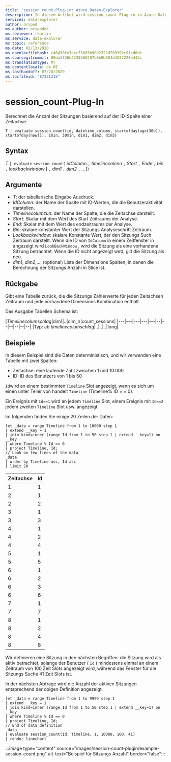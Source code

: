 ```yaml
---
title: 'session_count-Plug-in: Azure Daten-Explorer'
description: In diesem Artikel wird session_count-Plug-in in Azure Daten-Explorer beschrieben.
services: data-explorer
author: orspod
ms.author: orspodek
ms.reviewer: rkarlin
ms.service: data-explorer
ms.topic: reference
ms.date: 02/13/2020
ms.openlocfilehash: c46430fe7acc75685b90d2322d709392c91ed6dc
ms.sourcegitcommit: 09da3f26b4235368297b8b9b604d4282228a443c
ms.translationtype: MT
ms.contentlocale: de-DE
ms.lasthandoff: 07/28/2020
ms.locfileid: "87351215"
---
```

# <a name="session_count-plugin"></a>session_count-Plug-In

Berechnet die Anzahl der Sitzungen basierend auf der ID-Spalte einer Zeitachse.

```kusto
T | evaluate session_count(id, datetime_column, startofday(ago(30d)), startofday(now()), 1min, 30min, dim1, dim2, dim3)
```

## <a name="syntax"></a>Syntax

*T* `| evaluate` `session_count(` *idColumn* `,` *timelinecolenn* `,` *Start* `,` *Ende* `,` *bin* `,` *lookbackwindow* [ `,` *dim1* `,` *dim2* `,` ...]`)`

## <a name="arguments"></a>Argumente

* *T*: der tabellarische Eingabe Ausdruck.
* *IdColumn*: der Name der Spalte mit ID-Werten, die die Benutzeraktivität darstellen. 
* *Timelinecolumzun*: der Name der Spalte, die die Zeitachse darstellt.
* *Start*: Skalar mit dem Wert des Start Zeitraums der Analyse.
* *End*: Skalar mit dem Wert des endzeitraums der Analyse.
* *Bin*: skalare konstanter Wert der Sitzungs Analyseschritt Zeitraum.
* *Lookbackwindow*: skalare Konstante Wert, der den Sitzungs Such Zeitraum darstellt. Wenn die ID von `IdColumn` in einem Zeitfenster in angezeigt wird `LookBackWindow` , wird die Sitzung als eine vorhandene Sitzung betrachtet. Wenn die ID nicht angezeigt wird, gilt die Sitzung als neu.
* *dim1*, *dim2*,...: (optional) Liste der Dimensions Spalten, in denen die Berechnung der Sitzungs Anzahl in Slice ist.

## <a name="returns"></a>Rückgabe

Gibt eine Tabelle zurück, die die Sitzungs Zählerwerte für jeden Zeitachsen Zeitraum und jede vorhandene Dimensions Kombination enthält.

Das Ausgabe Tabellen Schema ist:

|*Timelinecolumschlag*|dim1|..|dim_n|count_sessions|
|---|---|---|---|---|--|--|--|--|--|--|
|Typ: ab *timelinecolumschlag*|..|..|..|long|


## <a name="examples"></a>Beispiele

In diesem Beispiel sind die Daten deterministisch, und wir verwenden eine Tabelle mit zwei Spalten:
- Zeitachse: eine laufende Zahl zwischen 1 und 10.000
- ID: ID des Benutzers von 1 bis 50

`Id`wird an einem bestimmten `Timeline` Slot angezeigt, wenn es sich um einen unter Teiler von handelt `Timeline` (Timeline% ID = = 0).

Ein Ereignis mit `Id==1` wird an jedem `Timeline` Slot, einem Ereignis mit `Id==2` jedem zweiten `Timeline` Slot usw. angezeigt.

Im folgenden finden Sie einige 20 Zeilen der Daten:

<!-- csl: https://help.kusto.windows.net/Samples -->
```kusto
let _data = range Timeline from 1 to 10000 step 1
| extend __key = 1
| join kind=inner (range Id from 1 to 50 step 1 | extend __key=1) on __key
| where Timeline % Id == 0
| project Timeline, Id;
// Look on few lines of the data
_data
| order by Timeline asc, Id asc
| limit 20
```

|Zeitachse|Id|
|---|---|
|1|1|
|2|1|
|2|2|
|3|1|
|3|3|
|4|1|
|4|2|
|4|4|
|5|1|
|5|5|
|6|1|
|6|2|
|6|3|
|6|6|
|7|1|
|7|7|
|8|1|
|8|2|
|8|4|
|8|8|

Wir definieren eine Sitzung in den nächsten Begriffen: die Sitzung wird als aktiv betrachtet, solange der Benutzer ( `Id` ) mindestens einmal an einem Zeitraum von 100 Zeit Slots angezeigt wird, während das Fenster für die Sitzungs Suche 41 Zeit Slots ist.

In der nächsten Abfrage wird die Anzahl der aktiven Sitzungen entsprechend der obigen Definition angezeigt.

<!-- csl: https://help.kusto.windows.net/Samples -->
```kusto
let _data = range Timeline from 1 to 9999 step 1
| extend __key = 1
| join kind=inner (range Id from 1 to 50 step 1 | extend __key=1) on __key
| where Timeline % Id == 0
| project Timeline, Id;
// End of data definition
_data
| evaluate session_count(Id, Timeline, 1, 10000, 100, 41)
| render linechart 
```

:::image type="content" source="images/session-count-plugin/example-session-count.png" alt-text="Beispiel für Sitzungs Anzahl" border="false":::

